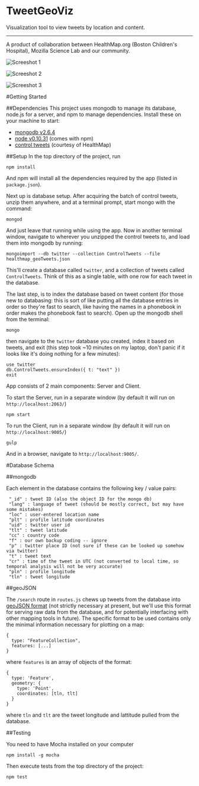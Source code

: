 TweetGeoViz
===========

Visualization tool to view tweets by location and content.

------
A product of collaboration between HealthMap.org (Boston Children's Hospital), Mozilla Science Lab and our community.

![Screeshot 1](https://github.com/JaredHawkins/TweetGeoViz/blob/master/screenshots/mar_26_2015/1.png)

![Screeshot 2](https://github.com/JaredHawkins/TweetGeoViz/blob/master/screenshots/mar_26_2015/2.png)

![Screeshot 3](https://github.com/JaredHawkins/TweetGeoViz/blob/master/screenshots/mar_26_2015/3.png)

#Getting Started

##Dependencies
This project uses mongodb to manage its database, node.js for a server, and npm to manage dependencies. Install these on your machine to start:

 - [mongodb v2.6.4](http://docs.mongodb.org/manual/installation/)
 - [node v0.10.31](http://nodejs.org/download/) (comes with npm)
 - [control tweets](https://db.tt/29prxPri) (courtesy of HealthMap)

##Setup
In the top directory of the project, run

```
npm install
```

And npm will install all the dependencies required by the app (listed in `package.json`).

Next up is database setup. After acquiring the batch of control tweets, unzip them anywhere, and at a terminal prompt, start mongo with the command:

```
mongod
```

And just leave that running while using the app. Now in another terminal window, navigate to wherever you unzipped the control tweets to, and load them into mongodb by running:

```
mongoimport --db twitter --collection ControlTweets --file healthmap_geoTweets.json
```

This'll create a database called `twitter`, and a collection of tweets called `ControlTweets`. Think of this as a single table, with one row for each tweet in the database.

The last step, is to index the database based on tweet content (for those new to databasing: this is sort of like putting all the database entries in order so they're fast to search, like having the names in a phonebook in order makes the phonebook fast to search). Open up the mongodb shell from the terminal:

```
mongo
```

then navigate to the `twitter` database you created, index it based on tweets, and exit (this step took ~10 minutes on my laptop, don't panic if it looks like it's doing nothing for a few minutes):

```
use twitter
db.ControlTweets.ensureIndex({ t: "text" })
exit
```

App consists of 2 main components: Server and Client.

To start the Server, run in a separate window (by default it will run on `http://localhost:2063/`)

```
npm start
```

To run the Client, run in a separate window (by default it will run on `http://localhost:9005/`)

```
gulp
```

And in a browser, navigate to `http://localhost:9005/`.

#Database Schema

##mongodb

Each element in the database contains the following key / value pairs:

```
 "_id" : tweet ID (also the object ID for the mongo db)
 "lang" : language of tweet (should be mostly correct, but may have some mistakes)
 "loc" : user-entered location name
 "plt" : profile latitude coordinates
 "uid" : twitter user id
 "tlt" : tweet latitude
 "cc" : country code
 "f" : our own backup coding -- ignore
 "p" : twitter place ID (not sure if these can be looked up somehow via twitter)
 "t" : tweet text
 "cr" : time of the tweet in UTC (not converted to local time, so temporal analysis will not be very accurate)
 "pln" : profile longitude
 "tln" : tweet longitude
```

##geoJSON

The `/search` route in `routes.js` chews up tweets from the database into [geoJSON format](http://geojson.org/) (not strictly necessary at present, but we'll use this format for serving raw data from the database, and for potentially interfacing with other mapping tools in future). The specific format to be used contains only the minimal information necessary for plotting on a map:

```
{	
  type: "FeatureCollection",
  features: [...]
}
```

where `features` is an array of objects of the format:

```
{
  type: 'Feature',
  geometry: {
    type: 'Point',
    coordinates: [tln, tlt]
  }
}
```

where `tln` and `tlt` are the tweet longitude and lattitude pulled from the database.

##Testing

You need to have Mocha installed on your computer

```
npm install -g mocha
```

Then execute tests from the top directory of the project:

```
npm test
```
